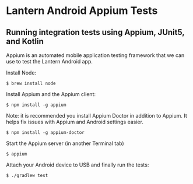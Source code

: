 # Lantern Android Appium Tests

## Running integration tests using Appium, JUnit5, and Kotlin

Appium is an automated mobile application testing framework that we can use to test the Lantern Android app.

Install Node:

    $ brew install node

Install Appium and the Appium client:

    $ npm install -g appium

Note: it is recommended you install Appium Doctor in addition to Appium. It helps fix issues with Appium and Android settings easier.

    $ npm install -g appium-doctor

Start the Appium server (in another Terminal tab)

    $ appium

Attach your Android device to USB and finally run the tests:

    $ ./gradlew test
